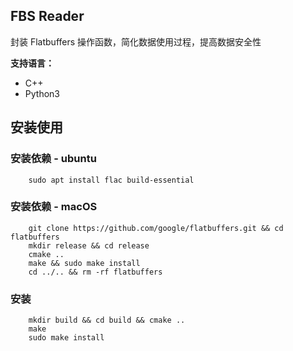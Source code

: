 ## FBS Reader

封装 Flatbuffers 操作函数，简化数据使用过程，提高数据安全性

**支持语言：**
- C++
- Python3


## 安装使用

### 安装依赖 - ubuntu
``` shell
    sudo apt install flac build-essential
```

### 安装依赖 - macOS
``` shell
    git clone https://github.com/google/flatbuffers.git && cd flatbuffers
    mkdir release && cd release
    cmake ..
    make && sudo make install
    cd ../.. && rm -rf flatbuffers
```

### 安装
``` shell
    mkdir build && cd build && cmake ..
    make
    sudo make install
```







